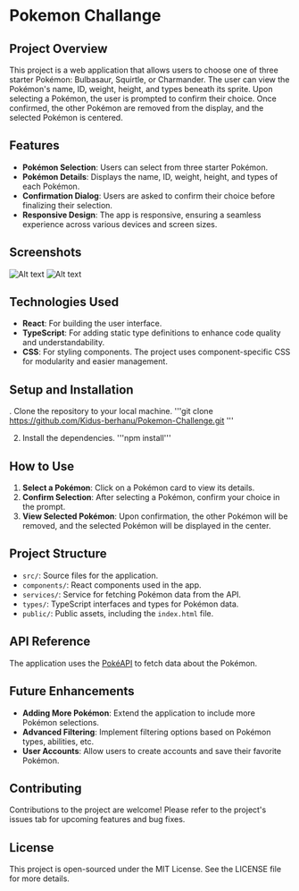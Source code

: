 # Pokemon Challange 

## Project Overview

This project is a web application that allows users to choose one of three starter Pokémon: Bulbasaur, Squirtle, or Charmander. The user can view the Pokémon's name, ID, weight, height, and types beneath its sprite. Upon selecting a Pokémon, the user is prompted to confirm their choice. Once confirmed, the other Pokémon are removed from the display, and the selected Pokémon is centered.

## Features

- **Pokémon Selection**: Users can select from three starter Pokémon.
- **Pokémon Details**: Displays the name, ID, weight, height, and types of each Pokémon.
- **Confirmation Dialog**: Users are asked to confirm their choice before finalizing their selection.
- **Responsive Design**: The app is responsive, ensuring a seamless experience across various devices and screen sizes.

## Screenshots

![Alt text](URL_to_Screenshot_2024-02-14_234415.png "")
![Alt text](URL_to_Screenshot_2024-02-14_234436.png "")


## Technologies Used

- **React**: For building the user interface.
- **TypeScript**: For adding static type definitions to enhance code quality and understandability.
- **CSS**: For styling components. The project uses component-specific CSS for modularity and easier management.

## Setup and Installation

. Clone the repository to your local machine.
   '''git clone https://github.com/Kidus-berhanu/Pokemon-Challenge.git '''

2. Install the dependencies.
   '''npm install'''


## How to Use

1. **Select a Pokémon**: Click on a Pokémon card to view its details.
2. **Confirm Selection**: After selecting a Pokémon, confirm your choice in the prompt.
3. **View Selected Pokémon**: Upon confirmation, the other Pokémon will be removed, and the selected Pokémon will be displayed in the center.

## Project Structure

- `src/`: Source files for the application.
- `components/`: React components used in the app.
- `services/`: Service for fetching Pokémon data from the API.
- `types/`: TypeScript interfaces and types for Pokémon data.
- `public/`: Public assets, including the `index.html` file.

## API Reference

The application uses the [PokéAPI](https://pokeapi.co/) to fetch data about the Pokémon.

## Future Enhancements

- **Adding More Pokémon**: Extend the application to include more Pokémon selections.
- **Advanced Filtering**: Implement filtering options based on Pokémon types, abilities, etc.
- **User Accounts**: Allow users to create accounts and save their favorite Pokémon.

## Contributing

Contributions to the project are welcome! Please refer to the project's issues tab for upcoming features and bug fixes.

## License

This project is open-sourced under the MIT License. See the LICENSE file for more details.

